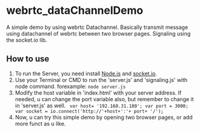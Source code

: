 # webrtc_dataChannelDemo
A simple demo by using webrtc Datachannel. Basically transmit message using datachannel of webrtc between two browser pages. Signaling using the socket.io lib.

## How to use
1. To run the Server, you need install [Node.js](https://nodejs.org/en/) and [socket.io](https://github.com/socketio/socket.io). 
2. Use your Terminal or CMD to run the 'server.js' and 'signaling.js' with node command.
    forexample:
    `node server.js `
3. Modify the host variable in 'index.html' with your server address. If needed, u can change the port variable also, but remember to change it in 'server.js' as well.
    ` var host= '192.168.31.180';
      var port = 3000;
      var socket = io.connect('http://'+host+':'+ port+ '/');`
4. Now, u can try this simple demo by opening two browser pages, or add more funct as u like.


